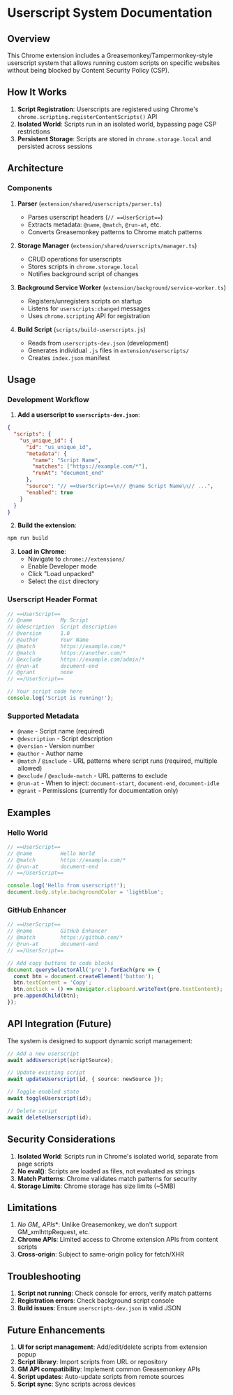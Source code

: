 # Userscript System Documentation

## Overview

This Chrome extension includes a Greasemonkey/Tampermonkey-style userscript system that allows running custom scripts on specific websites without being blocked by Content Security Policy (CSP).

## How It Works

1. **Script Registration**: Userscripts are registered using Chrome's `chrome.scripting.registerContentScripts()` API
2. **Isolated World**: Scripts run in an isolated world, bypassing page CSP restrictions
3. **Persistent Storage**: Scripts are stored in `chrome.storage.local` and persisted across sessions

## Architecture

### Components

1. **Parser** (`extension/shared/userscripts/parser.ts`)
   - Parses userscript headers (`// ==UserScript==`)
   - Extracts metadata: `@name`, `@match`, `@run-at`, etc.
   - Converts Greasemonkey patterns to Chrome match patterns

2. **Storage Manager** (`extension/shared/userscripts/manager.ts`)
   - CRUD operations for userscripts
   - Stores scripts in `chrome.storage.local`
   - Notifies background script of changes

3. **Background Service Worker** (`extension/background/service-worker.ts`)
   - Registers/unregisters scripts on startup
   - Listens for `userscripts:changed` messages
   - Uses `chrome.scripting` API for registration

4. **Build Script** (`scripts/build-userscripts.js`)
   - Reads from `userscripts-dev.json` (development)
   - Generates individual `.js` files in `extension/userscripts/`
   - Creates `index.json` manifest

## Usage

### Development Workflow

1. **Add a userscript to `userscripts-dev.json`**:
```json
{
  "scripts": {
    "us_unique_id": {
      "id": "us_unique_id",
      "metadata": {
        "name": "Script Name",
        "matches": ["https://example.com/*"],
        "runAt": "document_end"
      },
      "source": "// ==UserScript==\n// @name Script Name\n// ...",
      "enabled": true
    }
  }
}
```

2. **Build the extension**:
```bash
npm run build
```

3. **Load in Chrome**:
   - Navigate to `chrome://extensions/`
   - Enable Developer mode
   - Click "Load unpacked"
   - Select the `dist` directory

### Userscript Header Format

```javascript
// ==UserScript==
// @name         My Script
// @description  Script description
// @version      1.0
// @author       Your Name
// @match        https://example.com/*
// @match        https://another.com/*
// @exclude      https://example.com/admin/*
// @run-at       document-end
// @grant        none
// ==/UserScript==

// Your script code here
console.log('Script is running!');
```

### Supported Metadata

- `@name` - Script name (required)
- `@description` - Script description
- `@version` - Version number
- `@author` - Author name
- `@match` / `@include` - URL patterns where script runs (required, multiple allowed)
- `@exclude` / `@exclude-match` - URL patterns to exclude
- `@run-at` - When to inject: `document-start`, `document-end`, `document-idle`
- `@grant` - Permissions (currently for documentation only)

## Examples

### Hello World
```javascript
// ==UserScript==
// @name         Hello World
// @match        https://example.com/*
// @run-at       document-end
// ==/UserScript==

console.log('Hello from userscript!');
document.body.style.backgroundColor = 'lightblue';
```

### GitHub Enhancer
```javascript
// ==UserScript==
// @name         GitHub Enhancer
// @match        https://github.com/*
// @run-at       document-end
// ==/UserScript==

// Add copy buttons to code blocks
document.querySelectorAll('pre').forEach(pre => {
  const btn = document.createElement('button');
  btn.textContent = 'Copy';
  btn.onclick = () => navigator.clipboard.writeText(pre.textContent);
  pre.appendChild(btn);
});
```

## API Integration (Future)

The system is designed to support dynamic script management:

```typescript
// Add a new userscript
await addUserscript(scriptSource);

// Update existing script
await updateUserscript(id, { source: newSource });

// Toggle enabled state
await toggleUserscript(id);

// Delete script
await deleteUserscript(id);
```

## Security Considerations

1. **Isolated World**: Scripts run in Chrome's isolated world, separate from page scripts
2. **No eval()**: Scripts are loaded as files, not evaluated as strings
3. **Match Patterns**: Chrome validates match patterns for security
4. **Storage Limits**: Chrome storage has size limits (~5MB)

## Limitations

1. **No GM_* APIs**: Unlike Greasemonkey, we don't support GM_xmlhttpRequest, etc.
2. **Chrome APIs**: Limited access to Chrome extension APIs from content scripts
3. **Cross-origin**: Subject to same-origin policy for fetch/XHR

## Troubleshooting

1. **Script not running**: Check console for errors, verify match patterns
2. **Registration errors**: Check background script console
3. **Build issues**: Ensure `userscripts-dev.json` is valid JSON

## Future Enhancements

1. **UI for script management**: Add/edit/delete scripts from extension popup
2. **Script library**: Import scripts from URL or repository
3. **GM API compatibility**: Implement common Greasemonkey APIs
4. **Script updates**: Auto-update scripts from remote sources
5. **Script sync**: Sync scripts across devices 